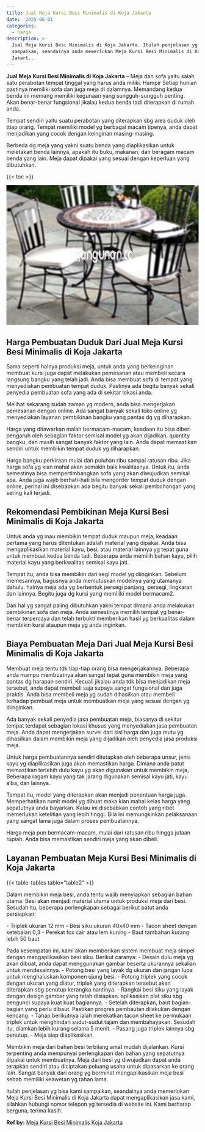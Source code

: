 ```yaml
---
title: Jual Meja Kursi Besi Minimalis di Koja Jakarta
date: '2025-06-01'
categories:
  - harga
description: >-
  Jual Meja Kursi Besi Minimalis di Koja Jakarta. Itulah penjelasan yg bisa kami
  sampaikan, seandainya anda memerlukan Meja Kursi Besi Minimalis di Koja
  Jakart...
---
```


**Jual Meja Kursi Besi Minimalis di Koja Jakarta** – Meja dan sofa yaitu salah satu perabotan tempat tinggal yang harus anda miliki. Hampir Setiap hunian pastinya memiliki sofa dan juga meja di dalamnya. Memandang kedua benda ini memang memiliki kegunaan yang sungguh-sungguh penting. Akan benar-benar fungsional jikalau kedua benda tadi diterapkan di rumah anda.

Tempat sendiri yaitu suatu perabotan yang diterapkan sbg area duduk oleh ttiap orang. Tempat memiliki model yg berbagai macam tipenya, anda dapat menjadikan yang cocok dengan keinginan masing-masing.

Berbeda dg meja yang yakni suatu benda yang diaplikasikan untuk meletakan benda lainnya, apakah itu buku, makanan, dan beragam macam benda yang lain. Meja dapat dipakai yang sesuai dengan keperluan yang dibutuhkan.

{{< toc >}}

![Jual Meja Kursi Besi Minimalis di Koja Jakarta](/images/jual-meja-besi-murah15.png)

## Harga Pembuatan Duduk Dari Jual Meja Kursi Besi Minimalis di Koja Jakarta

Sama seperti halnya produksi meja, untuk anda yang berkeinginan membuat kursi juga dapat melakukan pemesanan atau membeli secara langsung bangku yang telah jadi. Anda bisa membuat sofa di tempat yang menyediakan pembuatan tempat duduk. Pastinya ada begitu banyak sekali penyedia pembuatan sofa yang ada di sekitar lokasi anda.

Melihat sekarang sudah zaman yg modern, anda bisa mengerjakan pemesanan dengan online. Ada sangat banyak sekali toko online yg menyediakan layanan pembikinan bangku yang pantas dg yg diharapkan.

Harga yang ditawarkan malah bermacam-macam, keadaan itu bisa diberi pengaruh oleh sebagian faktor semisal model yg akan dijadikan, quantity bangku, dan masih sangat banyak faktor yang lain. Anda dapat memastikan sendiri untuk membikin tempat duduk yg diharapkan.

Harga bangku perkiraan mulai dari puluhan ribu sampai ratusan ribu. Jika harga sofa yg kian mahal akan semakin baik kwalitasnya. Untuk itu, anda semestinya bisa mempertimbangkan sofa yang akan diwujudkan semisal apa. Anda juga wajib berhati-hati bila mengorder tempat duduk dengan online, perihal ini disebabkan ada begitu banyak sekali pembohongan yang sering kali terjadi.

## Rekomendasi Pembikinan Meja Kursi Besi Minimalis di Koja Jakarta

Untuk anda yg mau membikin tempat duduk maupun meja, keadaan pertama yang harus ditentukan adalah material yang dipakai. Anda bisa mengaplikasikan material kayu, besi, atau material lainnya yg tepat guna untuk membuat kedua benda tadi. Beberapa anda memilih bahan kayu, pilih material kayu yang berkwalitas semisal kayu jati.

Tempat itu, anda bisa membikin dari segi model yg diinginkan. Sebelum memesannya, bagusnya anda memutuskan modelnya yang utamanya dahulu. halnya meja ada yg berbentuk persegi panjang, persegi, lingkaran dan lainnya. Begitu juga dg kursi yang memiliki model bermacam2.

Dan hal yg sangat paling dibutuhkan yakni tempat dimana anda melakukan pembikinan sofa dan meja. Anda semestinya memilih tempat yg benar-benar terpercaya dan telah terbukti memberikan hasil yg berkualitas dalam membikin kursi ataupun meja yg anda inginkan.

## Biaya Pembuatan Meja Dari Jual Meja Kursi Besi Minimalis di Koja Jakarta

Membuat meja tentu tdk tiap-tiap orang bisa mengerjakannya. Beberapa anda mampu membuatnya akan sangat tepat guna membikin meja yang pantas dg harapan sendiri. Kecuali jikalau anda tdk bisa menjadikan meja tersebut, anda dapat membeli saja supaya sangat fungsional dan juga praktis. Anda bisa membeli meja yg sudah dihasilkan atau membeli terhadap pembuat meja untuk membuatkan meja yang sesuai dengan yg diinginkan.

Ada banyak sekali penyedia jasa pembuatan meja, biasanya di sekitar tempat terdapat sebagian lokasi khusus yang menyediakan jasa pembuatan meja. Anda dapat mengerjakan survei dari sisi harga dan juga mutu yg dihasilkan dalam membikin meja yang dijadikan oleh penyedia jasa produksi meja.

Untuk harga pembuatannya sendiri ditetapkan oleh beberapa unsur, jenis kayu yg diaplikasikan juga akan memastikan harga. Dimana anda patut memastikan terlebih dulu kayu yg akan digunakan untuk membikin meja, Beberapa ragam kayu yang tak jarang digunakan semisal kayu jati, kayu alba, dan lainnya.

Tempat itu, model yang diterapkan akan menjadi penentuan harga juga. Memperhatikan rumit model yg dibuat maka kian mahal kelas harga yang sepatutnya anda bayarkan. Kalau ini disebabkan contoh yang ribet memerlukan ketelitian yang lebih tinggi. Bila ini memungkinkan pelaksanaan yang sangat lama juga dalam proses pembuatannya.

Harga meja pun bermacam-macam, mulai dari ratusan ribu hingga jutaan rupiah. Anda bisa memastikan sendiri meja yang akan dibeli.

## Layanan Pembuatan Meja Kursi Besi Minimalis di Koja Jakarta

{{< table-tables table="table2" >}}

Dalam membikin meja besi, anda tentu wajib menyiapkan sebagian bahan utama. Besi akan menjadi material utama untuk produksi meja dari besi. Sesudah itu, beberapa perlengkapan sebagai berikut patut anda persiapkan:

\- Triplek ukuran 12 mm - Besi siku ukuran 40x40 mm - Tacon sheet dengan ketebalan 0,3 - Perekat fox cair atau lem kuning - Baut tambahan kurang lebih 50 baut

Pada kesempatan ini, kami akan memberikan sistem membuat meja simpel dengan mengaplikasikan besi siku. Berikut caranya: - Desain dulu meja yg akan dibuat, anda dapat menggunakan gambar beserta ukurannya sekalian untuk mendesainnya. - Potong besi yang layak dg ukuran dan jangan lupa untuk menghaluskan komponen ujung besi. - Potong triplek yang cocok dengan ukuran yang diatur, triplek yang diterapkan tersebut akan diterapkan sbg penutup kerangka nantinya. - Rangkai besi siku yang layak dengan design gambar yang telah disiapkan. aplikasikan plat siku sbg pengunci supaya kuat kuat bagiannya. - Setelah diterapkan, baut bagian-bagian yang perlu dibaut. Pastikan progres pembautan dilakukan dengan kencang. - Tahap berikutnya ialah merekatkan tacon sheet ke permukaan triplek untuk menghindari sudut-sudut tajam dan membahayakan. Sesudah itu, diamkan lebih kurang selama 5 menit. - Pasang juga triplek lainnya sbg penutup. - Meja siap diaplikasikan.

Membikin meja dari bahan besi terbilang amat mudah dijalankan. Kursi terpenting anda mempunyai perlengkapan dan bahan yang sepatutnya dipakai untuk membuatnya. Meja dari besi yg diwujudkan dapat anda terapkan sendiri atau diciptakan peluang usaha untuk dipasarkan ke orang lain. Sangat banyak dari orang yg berminat mengaplikasikan meja besi sebab memiliki keawetan yg tahan lama.

Itulah penjelasan yg bisa kami sampaikan, seandainya anda memerlukan Meja Kursi Besi Minimalis di Koja Jakarta dapat mengaplikasikan jasa kami, silahkan hubungi nomor telepon yg tersedia di website ini. Kami berharap berguna, terima kasih.

**Ref by:** [Meja Kursi Besi Minimalis Koja Jakarta](https://id.wikipedia.org/wiki/Meja)
